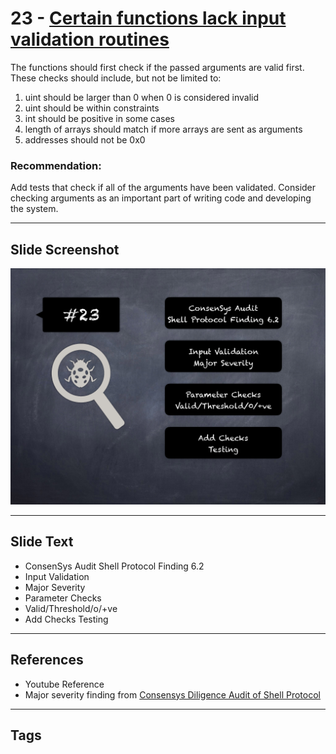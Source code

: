 
# 23 - [Certain functions lack input validation routines](./Certain%20functions%20lack%20input%20validation%20routines.md)

The functions should first check if the passed arguments are valid first. These checks should include, but not be limited to: 
1. uint should be larger than 0 when 0 is considered invalid 
2. uint should be within constraints
3. int should be positive in some cases
4. length of arrays should match if more arrays are sent as arguments
5. addresses should not be 0x0

### Recommendation:
Add tests that check if all of the arguments have been validated. Consider checking arguments as an important part of writing code and developing the system.
___
## Slide Screenshot
![023.png](../../images/7.%20Audit%20Findings%20101/023.png)
___
## Slide Text
- ConsenSys Audit Shell Protocol Finding 6.2
- Input Validation
- Major Severity
- Parameter Checks
- Valid/Threshold/o/+ve
- Add Checks Testing
___
## References
- Youtube Reference
- Major severity finding from [Consensys Diligence Audit of Shell Protocol](https://consensys.net/diligence/audits/2020/06/shell-protocol/#certain-functions-lack-input-validation-routines)
___
## Tags
